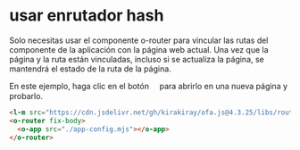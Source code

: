 <template is="exm-article">
<a href="../../publics/examples/use-hash-router/demo.html" preview></a>
<a href="../../publics/examples/use-hash-router/page1.html" main></a>
<a href="../../publics/examples/use-hash-router/page2.html"></a>
<a href="../../publics/examples/use-hash-router/app-config.mjs"></a>
</template>

# usar enrutador hash

Solo necesitas usar el componente o-router para vincular las rutas del componente de la aplicación con la página web actual. Una vez que la página y la ruta están vinculadas, incluso si se actualiza la página, se mantendrá el estado de la ruta de la página.

En este ejemplo, haga clic en el botón  <span style='font-family: "iconfont"'>&#xe7cb;</span>  para abrirlo en una nueva página y probarlo.

```html
<l-m src="https://cdn.jsdelivr.net/gh/kirakiray/ofa.js@4.3.25/libs/router/dist/router.min.mjs"></l-m>
<o-router fix-body>
  <o-app src="./app-config.mjs"></o-app>
</o-router>
```